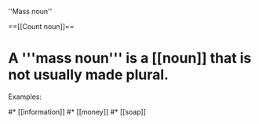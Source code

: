 ''Mass noun''

==[[Count noun]]==

# A '''mass noun''' is a [[noun]] that is not usually made plural.

Examples:

#* [[information]]
#* [[money]]
#* [[soap]]